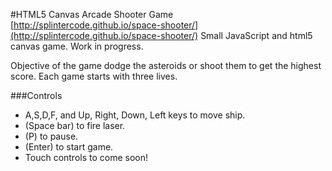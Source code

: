 #HTML5 Canvas Arcade Shooter Game
[http://splintercode.github.io/space-shooter/](http://splintercode.github.io/space-shooter/)
Small JavaScript and html5 canvas game. Work in progress.

Objective of the game dodge the asteroids or shoot them to get the highest score. Each game starts with three lives.

###Controls
- A,S,D,F, and Up, Right, Down, Left keys to move ship.
- (Space bar) to fire laser.
- (P) to pause.
- (Enter) to start game.
- Touch controls to come soon!
